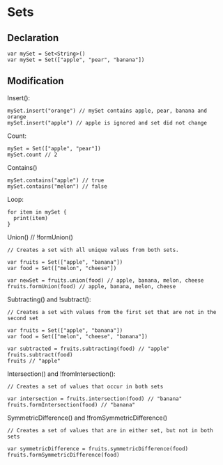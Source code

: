 # Sets

## Declaration

    var mySet = Set<String>()
    var mySet = Set(["apple", "pear", "banana"])

## Modification

Insert():

    mySet.insert("orange") // mySet contains apple, pear, banana and orange
    mySet.insert("apple") // apple is ignored and set did not change

Count:

    mySet = Set(["apple", "pear"])
    mySet.count // 2

Contains()

    mySet.contains("apple") // true
    mySet.contains("melon") // false

Loop:

    for item in mySet {
      print(item)
    }

Union() // !formUnion()

    // Creates a set with all unique values from both sets.

    var fruits = Set(["apple", "banana"])
    var food = Set(["melon", "cheese"])

    var newSet = fruits.union(food) // apple, banana, melon, cheese
    fruits.formUnion(food) // apple, banana, melon, cheese

Subtracting() and !subtract():

    // Creates a set with values from the first set that are not in the second set

    var fruits = Set(["apple", "banana"])
    var food = Set(["melon", "cheese", "banana"])

    var subtracted = fruits.subtracting(food) // "apple"
    fruits.subtract(food)
    fruits // "apple"

Intersection() and !fromIntersection():

    // Creates a set of values that occur in both sets

    var intersection = fruits.intersection(food) // "banana"
    fruits.formIntersection(food) // "banana"

SymmetricDifference() and !fromSymmetricDifference()

    // Creates a set of values that are in either set, but not in both sets

    var symmetricDifference = fruits.symmetricDifference(food)
    fruits.formSymmetricDifference(food)
